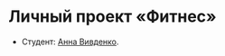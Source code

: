 # Личный проект «Фитнес»
* Студент: [Анна Вивденко](https://up.htmlacademy.ru/adaptive/19/user/1275697).
